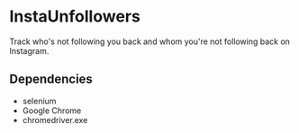 # InstaUnfollowers

Track who's not following you back and whom you're not following back on Instagram.

## Dependencies

- selenium
- Google Chrome
- chromedriver.exe
